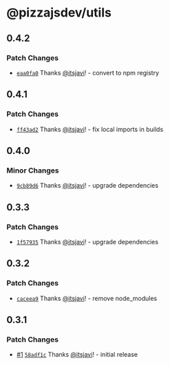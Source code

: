 # @pizzajsdev/utils

## 0.4.2

### Patch Changes

- [`eaa0fa0`](https://github.com/pizzajsdev/pizzajs/commit/eaa0fa044da641f1d8c2e9801e04562dbee37272) Thanks
  [@itsjavi](https://github.com/itsjavi)! - convert to npm registry

## 0.4.1

### Patch Changes

- [`ff43ad2`](https://github.com/pizzajsdev/pizzajs/commit/ff43ad218d2857fe7e789892d86a25c05e9eeff1) Thanks
  [@itsjavi](https://github.com/itsjavi)! - fix local imports in builds

## 0.4.0

### Minor Changes

- [`9cb89d6`](https://github.com/pizzajsdev/pizzajs/commit/9cb89d6c35870eaa0db3c67aea1713103f0b9313) Thanks
  [@itsjavi](https://github.com/itsjavi)! - upgrade dependencies

## 0.3.3

### Patch Changes

- [`1f57935`](https://github.com/pizzajsdev/pizzajs/commit/1f57935babfcea096740e555a32c0de20f26a833) Thanks
  [@itsjavi](https://github.com/itsjavi)! - upgrade dependencies

## 0.3.2

### Patch Changes

- [`caceea9`](https://github.com/pizzajsdev/pizzajs/commit/caceea9878d6cbbdbe44dcf66e6a7c4e5ea4d79a) Thanks
  [@itsjavi](https://github.com/itsjavi)! - remove node_modules

## 0.3.1

### Patch Changes

- [#1](https://github.com/pizzajsdev/pizzajs/pull/1)
  [`58adf1c`](https://github.com/pizzajsdev/pizzajs/commit/58adf1cb8ab436d035c420f808648e10127a7568) Thanks
  [@itsjavi](https://github.com/itsjavi)! - initial release
